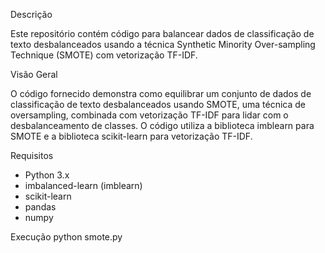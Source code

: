 Descrição

Este repositório contém código para balancear dados de classificação de texto desbalanceados usando a técnica Synthetic Minority Over-sampling Technique (SMOTE) com vetorização TF-IDF.

Visão Geral

O código fornecido demonstra como equilibrar um conjunto de dados de classificação de texto desbalanceados usando SMOTE, uma técnica de oversampling, combinada com vetorização TF-IDF para lidar com o desbalanceamento de classes. O código utiliza a biblioteca imblearn para SMOTE e a biblioteca scikit-learn para vetorização TF-IDF.

Requisitos

- Python 3.x
- imbalanced-learn (imblearn)
- scikit-learn
- pandas
- numpy

Execução
python smote.py
